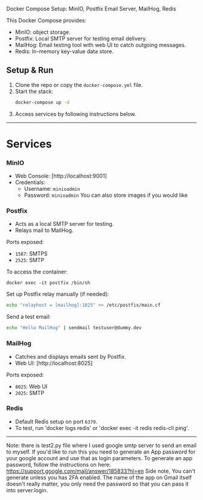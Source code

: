 Docker Compose Setup: MinIO, Postfix Email Server, MailHog, Redis

This Docker Compose provides:

- MinIO:  object storage.
- Postfix: Local SMTP server for testing email delivery.
- MailHog: Email testing tool with web UI to catch outgoing messages.
- Redis: In-memory key-value data store.

## Setup & Run

1. Clone the repo or copy the `docker-compose.yml` file.
2. Start the stack:
   ```bash
   docker-compose up -d
   ```
3. Access services by following instructions below.

---

# Services

### MinIO
- Web Console: [http://localhost:9001]
- Credentials:  
  - Username: `minioadmin`  
  - Password: `minioadmin`
You can also store images if you would like

### Postfix
- Acts as a local SMTP server for testing.
- Relays mail to MailHog.

Ports exposed:
- `1587`: SMTPS
- `2525`: SMTP

To access the container:
```
docker exec -it postfix /bin/sh
```

Set up Postfix relay manually (if needed):
```bash
echo "relayhost = [mailhog]:1025" >> /etc/postfix/main.cf
```

Send a test email:
```bash
echo "Hello MailHog" | sendmail testuser@dummy.dev
```

###  MailHog
- Catches and displays emails sent by Postfix.
- Web UI: [http://localhost:8025]

Ports exposed:
- `8025`: Web UI
- `2025`: SMTP

### Redis
- Default Redis setup on port `6379`.
- To test, run 'docker logs redis' or 'docker exec -it redis redis-cli ping'. 

---

Note: there is test2.py file where I used google smtp server to send an email to myself. 
If you'd like to run this you need to generate an App password for your google account and use that as login parameters.
To generate an app password, follow the instructions on here:  https://support.google.com/mail/answer/185833?hl=en
Side note, You can't generate unless you has 2FA enabled. The name of the app on Gmail itself doesn't really matter, 
you only need the password so that you can pass it into server.login. 
